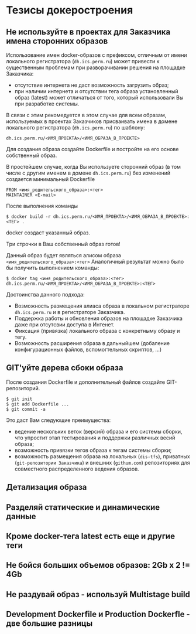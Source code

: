 # Тезисы докеростроения

## Не используйте в проектах для Заказчика имена сторонних образов
 
Использование имен docker-образов с префиксом, отличным от имени локального регистратора (`dh.ics.perm.ru`) может привести к существенным проблемам при разворачивании решения на площадке Заказчика:
- отсутствие интернета не даст возможность загрузить образ;
- при наличии интернета и отсутствии тега  образа установленный образ (latest) может отличаться от того, который использовали Вы при разработке системы.

В связи с этим рекомедуется в этом случае для всем образам, используемых в проектах Заказчиков
присваивать имена в домене локального регистратора (`dh.ics.perm.ru`) по шаблону:
```
dh.ics.perm.ru/<ИМЯ_ПРОЕКТА>/<ИМЯ_ОБРАЗА_В_ПРОЕКТЕ>
```
Для создания образа создайте Dockerfile и постройте на его основе собственный образ.

В простейшем случае, когда Вы используете сторонний образ (в том числе с другим именем в домене `dh.ics.perm.ru`) без изменений создается минимальный Dockerfile
```
FROM <имя_родительского_образа>:<тег>
MAINTAINER <E-mail>
```

После выполнения команды 
```
$ docker build -r dh.ics.perm.ru/<ИМЯ_ПРОЕКТА>/<ИМЯ_ОБРАЗА_В_ПРОЕКТЕ>:<ТЕГ> .
```
docker создаст указанный образ.

Три строчки в Ваш собственный образ готов!

Данный образ будет являться алисом образа  `<имя_родительского_образа>:<тег>`
Аналогичный результат можно было бы получить выполнением команды:
```
$ docker tag <имя_родительского_образа>:<тег>  dh.ics.perm.ru/<ИМЯ_ПРОЕКТА>/<ИМЯ_ОБРАЗА_В_ПРОЕКТЕ>:<ТЕГ>
```
Достоинcтва данного подхода:
- Возможность размещения алиаса образа в локальном регистраторе `dh.ics.perm.ru` и в регистраторе Заказчика.
- Поддержка работы и обновления образов на площадке Заказчика даже при отсутсвии доступа в Интенет.
- Фиксация (привязка) локального образа с конкретныму образу и тегу.
- Возможность расширения образа в дальныйшем (добаление конфигурационных файлов, вспомогтельных скриптов, ...) 


## GIT'уйте дерева сбоки образа

После создания Dockerfile и дополнительный файлов создайте GIT-репозиторий.
```
$ git init
$ git add Dockerfile ...
$ git commit -a
```
Это даст Вам следующие преимущества:
- ведение нескольких веток (версий) образа и его системы сборки, что упростит этап тестирования и поддержки различных весий образа;
- возможность привязки тегов образа к тегам системы сборки;
- возможность размещения образа на локальных (`dis-tfs`), приватных (`git-репозитории Заказчика`) и внешних (`githum.com`) репозиториях для совместного распределенного ведения образов. 

## Детализация образа


## Разделяй статические и динамические данные

## Кроме docker-тега latest есть еще и другие теги

## Не бойся больших объемов образов: 2Gb x 2 != 4Gb

## Не раздувай образ - используй Multistage build 

## Development Dockerfile и Production Dockerfle - две большие разницы 
